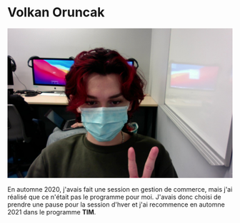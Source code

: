 # Volkan Oruncak

![photo](medias/photo20220202.jpg)

En automne 2020, j'avais fait une session en gestion de commerce, mais j'ai réalisé que ce n'était pas le programme pour moi. J'avais donc choisi de prendre une pause pour la session d'hver et j'ai recommence en automne 2021 dans le programme __TIM__.
